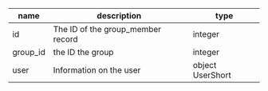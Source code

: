 | name     | description                       | type             |
|----------|-----------------------------------|------------------|
| id       | The ID of the group_member record | integer          |
| group_id | the ID the group                  | integer          |
| user     | Information on the user           | object UserShort |